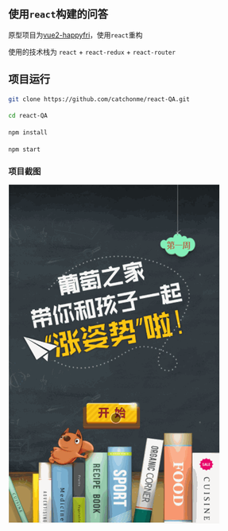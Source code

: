## 使用`react`构建的问答
原型项目为[vue2-happyfri](https://github.com/bailicangdu/vue2-happyfri)，使用`react`重构

使用的技术栈为 `react` + `react-redux` + `react-router`

## 项目运行
```bash
git clone https://github.com/catchonme/react-QA.git

cd react-QA

npm install 

npm start
```

### 项目截图
![QA](./screenshoots/QA.gif)
